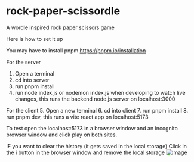 # rock-paper-scissordle
A wordle inspired rock paper scissors game

Here is how to set it up

You may have to install pnpm https://pnpm.io/installation

For the server
1. Open a terminal
2. cd into server 
3. run pnpm install 
4. run node index.js or nodemon index.js when developing to watch live changes, this runs the backend node.js server on localhost:3000

For the client
5. Open a new terminal
6. cd into client
7. run pnpm install
8. run pnpm dev, this runs a vite react app on localhost:5173

To test open the localhost:5173 in a browser window and an incognito browser window and click play on both sites. 

IF you want to clear the history (it gets saved in the local storage)
Click in the i button in the browser window and remove the local storage
![image](https://user-images.githubusercontent.com/37148941/230126822-916179b9-8cb5-4d1c-91d1-84b7aed7a09a.png)


